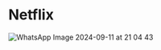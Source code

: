 # Netflix




![WhatsApp Image 2024-09-11 at 21 04 43](https://github.com/user-attachments/assets/a595d7ef-475f-4bc7-9af4-990f4137a212)
